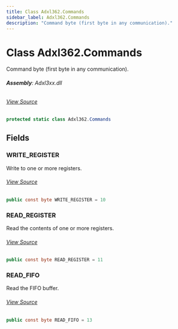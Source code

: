 ```yaml
---
title: Class Adxl362.Commands
sidebar_label: Adxl362.Commands
description: "Command byte (first byte in any communication)."
---
```

# Class Adxl362.Commands
Command byte (first byte in any communication).

###### **Assembly**: Adxl3xx.dll
###### [View Source](https://github.com/WildernessLabs/Meadow.Foundation.git/blob/develop/Source/Meadow.Foundation.Peripherals/Sensors.Motion.Adxl3xx/Driver/Drivers/Adxl362_Extras/Adxl362.Commands.cs#L8)
```csharp title="Declaration"
protected static class Adxl362.Commands
```
## Fields
### WRITE_REGISTER
Write to one or more registers.
###### [View Source](https://github.com/WildernessLabs/Meadow.Foundation.git/blob/develop/Source/Meadow.Foundation.Peripherals/Sensors.Motion.Adxl3xx/Driver/Drivers/Adxl362_Extras/Adxl362.Commands.cs#L13)
```csharp title="Declaration"
public const byte WRITE_REGISTER = 10
```
### READ_REGISTER
Read the contents of one or more registers.
###### [View Source](https://github.com/WildernessLabs/Meadow.Foundation.git/blob/develop/Source/Meadow.Foundation.Peripherals/Sensors.Motion.Adxl3xx/Driver/Drivers/Adxl362_Extras/Adxl362.Commands.cs#L18)
```csharp title="Declaration"
public const byte READ_REGISTER = 11
```
### READ_FIFO
Read the FIFO buffer.
###### [View Source](https://github.com/WildernessLabs/Meadow.Foundation.git/blob/develop/Source/Meadow.Foundation.Peripherals/Sensors.Motion.Adxl3xx/Driver/Drivers/Adxl362_Extras/Adxl362.Commands.cs#L23)
```csharp title="Declaration"
public const byte READ_FIFO = 13
```
